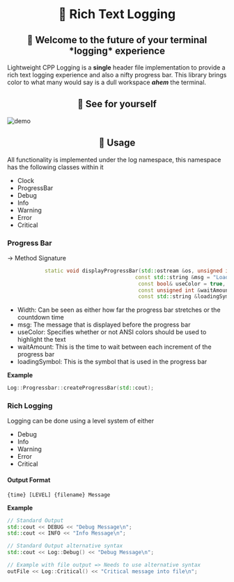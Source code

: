 <div align="center">
  <h1>💸 Rich Text Logging </h1>
</div>

<div align="center">
  <h2>👋 Welcome to the future of your terminal *logging* experience</h2>
</div>

Lightweight CPP Logging is a **single** header file implementation to provide a rich text logging experience and also a nifty progress bar.
This library brings color to what many would say is a dull workspace ***ahem*** the terminal.

<div align="center">
  <h2>🌱 See for yourself</h2>
</div>

![demo](https://user-images.githubusercontent.com/29174023/129370577-7f82f78c-def4-40cb-bcb8-eaa41a60f074.gif)

<div align="center">
  <h2>🎉 Usage</h2>
</div>

All functionality is implemented under the log namespace, this namespace has the following classes within it

- Clock
- ProgressBar
- Debug
- Info
- Warning
- Error
- Critical

<h3>Progress Bar</h3>

→ Method Signature 
```c++
            static void displayProgressBar(std::ostream &os, unsigned int width,
                                         const std::string &msg = "Loading",
                                          const bool& useColor = true,
                                          const unsigned int &waitAmount = 100,
                                          const std::string &loadingSymbol = "-");
```
- Width: Can be seen as either how far the progress bar stretches or the countdown time
- msg: The message that is displayed before the progress bar
- useColor: Specifies whether or not ANSI colors should be used to highlight the text
- waitAmount: This is the time to wait between each increment of the progress bar
- loadingSymbol: This is the symbol that is used in the progress bar

**Example**
```c++
Log::Progressbar::createProgressBar(std::cout);
```

<h3>Rich Logging</h3>
Logging can be done using a level system of either

- Debug
- Info
- Warning
- Error
- Critical

<h4>Output Format</h4>

```console
{time} [LEVEL] {filename} Message
```

**Example**
```c++
// Standard Output
std::cout << DEBUG << "Debug Message\n";
std::cout << INFO << "Info Message\n";

// Standard Output alternative syntax
std::cout << Log::Debug() << "Debug Message\n";

// Example with file output => Needs to use alternative syntax
outFile << Log::Critical() << "Critical message into file\n";
```


